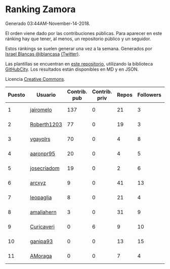 # Ranking Zamora

Generado 03:44AM-November-14-2018.

El orden viene dado por las contribuciones públicas. Para aparecer en este ránking hay que tener, al menos, un repositorio público y un seguidor.

Estos ránkings se suelen generar una vez a la semana. Generados por [Israel Blancas @iblancasa](https://github.com/iblancasa/) [(Twitter)](https://twitter.com/iblancasa).

Las plantillas se encuentran en [este repositorio](https://github.com/iblancasa/GH-Spanish-Ranking), utilizando la biblioteca [GitHubCity](https://github.com/iblancasa/GitHubCity). Los resultados están disponibles en MD y en JSON.

Licencia [Creative Commons](https://creativecommons.org/licenses/by/4.0/).

| Puesto   |  Usuario  | Contrib. pub | Contrib. priv |Repos| Followers | Desde |  Avatar  |
|----------|-----------|--------------|---------------|-----|-----------|-------|----------|
|1|[jairomelo](https://github.com/jairomelo)|137|0|21|3|2014-05-19|![jairomelo]()|
|2|[Roberth1203](https://github.com/Roberth1203)|77|0|19|3|2014-12-31|![Roberth1203]()|
|3|[vgayolrs](https://github.com/vgayolrs)|70|0|4|8|2016-03-05|![vgayolrs]()|
|4|[aaronpr95](https://github.com/aaronpr95)|20|0|4|5|2016-11-21|![aaronpr95]()|
|5|[josecriadom](https://github.com/josecriadom)|19|0|2|6|2018-01-06|![josecriadom]()|
|6|[arcxyz](https://github.com/arcxyz)|9|0|41|13|2010-01-18|![arcxyz]()|
|7|[leopaglia](https://github.com/leopaglia)|8|0|21|4|2013-04-10|![leopaglia]()|
|8|[amaliahern](https://github.com/amaliahern)|3|0|31|9|2010-06-14|![amaliahern]()|
|9|[Curicaveri](https://github.com/Curicaveri)|0|6|9|10|2014-01-06|![Curicaveri]()|
|10|[ganipa93](https://github.com/ganipa93)|0|0|13|15|2015-09-03|![ganipa93]()|
|11|[AMoraga](https://github.com/AMoraga)|0|0|7|4|2010-02-26|![AMoraga]()|
